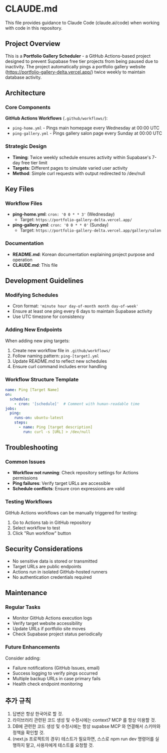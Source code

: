# CLAUDE.md

This file provides guidance to Claude Code (claude.ai/code) when working with code in this repository.

## Project Overview

This is a **Portfolio Gallery Scheduler** - a GitHub Actions-based project designed to prevent Supabase free tier projects from being paused due to inactivity. The project automatically pings a portfolio gallery website (https://portfolio-gallery-delta.vercel.app/) twice weekly to maintain database activity.

## Architecture

### Core Components

**GitHub Actions Workflows** (`.github/workflows/`):
- `ping-home.yml` - Pings main homepage every Wednesday at 00:00 UTC
- `ping-gallery.yml` - Pings gallery salon page every Sunday at 00:00 UTC

### Strategic Design
- **Timing**: Twice weekly schedule ensures activity within Supabase's 7-day free tier limit
- **Targets**: Different pages to simulate varied user activity
- **Method**: Simple curl requests with output redirected to /dev/null

## Key Files

### Workflow Files
- **ping-home.yml**: `cron: '0 0 * * 3'` (Wednesday)
  - Target: `https://portfolio-gallery-delta.vercel.app/`
- **ping-gallery.yml**: `cron: '0 0 * * 0'` (Sunday)  
  - Target: `https://portfolio-gallery-delta.vercel.app/gallery/salon`

### Documentation
- **README.md**: Korean documentation explaining project purpose and operation
- **CLAUDE.md**: This file

## Development Guidelines

### Modifying Schedules
- Cron format: `'minute hour day-of-month month day-of-week'`
- Ensure at least one ping every 6 days to maintain Supabase activity
- Use UTC timezone for consistency

### Adding New Endpoints
When adding new ping targets:
1. Create new workflow file in `.github/workflows/`
2. Follow naming pattern: `ping-[target].yml`
3. Update README.md to reflect new schedules
4. Ensure curl command includes error handling

### Workflow Structure Template
```yaml
name: Ping [Target Name]
on:
  schedule:
    - cron: '[schedule]'  # Comment with human-readable time
jobs:
  ping:
    runs-on: ubuntu-latest
    steps:
      - name: Ping [target description]
        run: curl -s [URL] > /dev/null
```

## Troubleshooting

### Common Issues
- **Workflow not running**: Check repository settings for Actions permissions
- **Ping failures**: Verify target URLs are accessible
- **Schedule conflicts**: Ensure cron expressions are valid

### Testing Workflows
GitHub Actions workflows can be manually triggered for testing:
1. Go to Actions tab in GitHub repository
2. Select workflow to test
3. Click "Run workflow" button

## Security Considerations

- No sensitive data is stored or transmitted
- Target URLs are public endpoints
- Actions run in isolated GitHub-hosted runners
- No authentication credentials required

## Maintenance

### Regular Tasks
- Monitor GitHub Actions execution logs
- Verify target website accessibility
- Update URLs if portfolio site moves
- Check Supabase project status periodically

### Future Enhancements
Consider adding:
- Failure notifications (GitHub Issues, email)
- Success logging to verify pings occurred
- Multiple backup URLs in case primary fails
- Health check endpoint monitoring

## 추가 규칙

1. 답변은 항상 한국어로 할 것.
2. 라이브러리 관련된 코드 생성 및 수정시에는 context7 MCP 를 항상 이용할 것.
3. DB에 관련한 코드 생성 및 수정시에는 항상 supabse MCP 와 연결해서 스키마와 정책을 확인할 것.
4. (next.js 프로젝트의 경우) 테스트가 필요하면, 스스로 npm run dev 명령어를 실행하지 말고, 사용자에게 테스트를 요청할 것.